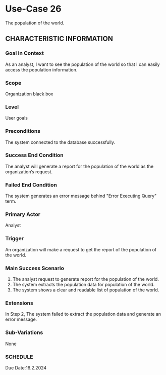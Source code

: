 # Use-Case 26
The population of the world.
## CHARACTERISTIC INFORMATION
### Goal in Context
As an analyst, I want to see the population of the world so that I can easily access the population information.
### Scope
Organization black box
### Level
User goals
### Preconditions
The system connected to the database successfully.
### Success End Condition
The analyst will generate a report for the population of the world as the organization’s request.
### Failed End Condition
The system generates an error message behind "Error Executing Query" term.
### Primary Actor
Analyst
### Trigger
An organization will make a request to get the report of the population of the world. 
### Main Success Scenario
1.  The analyst request to generate report for the population of the world.
2.  The system extracts the population data for population of the world.
3.  The system shows a clear and readable list of population of the world. 
### Extensions
In Step 2, The system failed to extract the population data and generate an error message.
### Sub-Variations
None
### SCHEDULE
Due Date:16.2.2024

